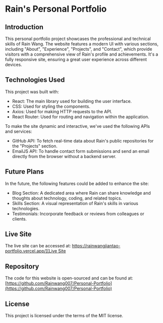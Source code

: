 # Rain's Personal Portfolio

## Introduction
This personal portfolio project showcases the professional and technical skills of Rain Wang. The website features a modern UI with various sections, including "About", "Experience", "Projects", and "Contact", which provide visitors with a comprehensive view of Rain's profile and achievements. It's a fully responsive site, ensuring a great user experience across different devices.

## Technologies Used
This project was built with:

- React: The main library used for building the user interface.
- CSS: Used for styling the components.
- Axios: Used for making HTTP requests to the API.
- React Router: Used for routing and navigation within the application.

To make the site dynamic and interactive, we've used the following APIs and services:

- GitHub API: To fetch real-time data about Rain's public repositories for the "Projects" section.
- EmailJS API: To handle contact form submissions and send an email directly from the browser without a backend server.


## Future Plans
In the future, the following features could be added to enhance the site:

- Blog Section: A dedicated area where Rain can share knowledge and thoughts about technology, coding, and related topics.
- Skills Section: A visual representation of Rain's skills in various technologies.
- Testimonials: Incorporate feedback or reviews from colleagues or clients.

## Live Site
The live site can be accessed at: [https://rainwangjiantao-portfolio.vercel.app/][Live Site](https://rainwangjiantao-portfolio.vercel.app/)

## Repository
The code for this website is open-sourced and can be found at: [https://github.com/Rainwang007/Personal-Portfolio](https://github.com/Rainwang007/Personal-Portfolio)

## License
This project is licensed under the terms of the MIT license.
